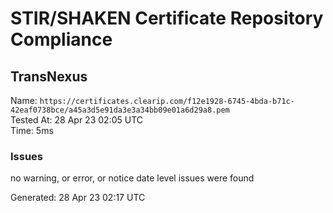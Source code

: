 # STIR/SHAKEN Certificate Repository Compliance

## TransNexus

Name: `https://certificates.clearip.com/f12e1928-6745-4bda-b71c-42eaf0738bce/a45a3d5e91da3e3a34bb09e01a6d29a8.pem`\
Tested At: 28 Apr 23 02:05 UTC\
Time: 5ms

### Issues

no warning, or error, or notice date level issues were found

Generated: 28 Apr 23 02:17 UTC